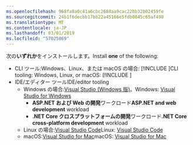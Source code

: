 ```yaml
---
ms.openlocfilehash: 968fa8a0c41a6cbc2688aa9cac22bb32b02459fe
ms.sourcegitcommit: 24b1f6decbb17bb22a45166e5fdb0845c65af498
ms.translationtype: MT
ms.contentlocale: ja-JP
ms.lasthandoff: 03/01/2019
ms.locfileid: "57025869"
---
```

<span data-ttu-id="7869f-101">次の**いずれか**をインストールします。</span><span class="sxs-lookup"><span data-stu-id="7869f-101">Install **one** of the following:</span></span>

* <span data-ttu-id="7869f-102">CLI ツール:Windows、Linux、または macOS の場合: [!INCLUDE [](~/includes/net-core-sdk-download-link.md)]</span><span class="sxs-lookup"><span data-stu-id="7869f-102">CLI tooling: Windows, Linux, or macOS: [!INCLUDE [](~/includes/net-core-sdk-download-link.md)]</span></span>
* <span data-ttu-id="7869f-103">IDE/エディター ツール</span><span class="sxs-lookup"><span data-stu-id="7869f-103">IDE/editor tooling</span></span>
  * <span data-ttu-id="7869f-104">Windows の場合:[Visual Studio (Windows 版)](https://www.microsoft.com/net/download/windows)。</span><span class="sxs-lookup"><span data-stu-id="7869f-104">Windows: [Visual Studio for Windows](https://www.microsoft.com/net/download/windows)</span></span>
    * <span data-ttu-id="7869f-105">**ASP.NET および Web の開発**ワークロード</span><span class="sxs-lookup"><span data-stu-id="7869f-105">**ASP.NET and web development** workload</span></span>
    * <span data-ttu-id="7869f-106">**.NET Core クロスプラットフォームの開発**ワークロード</span><span class="sxs-lookup"><span data-stu-id="7869f-106">**.NET Core cross-platform development** workload</span></span>
  * <span data-ttu-id="7869f-107">Linux の場合:[Visual Studio Code](https://www.microsoft.com/net/download/linux)</span><span class="sxs-lookup"><span data-stu-id="7869f-107">Linux: [Visual Studio Code](https://www.microsoft.com/net/download/linux)</span></span>
  * <span data-ttu-id="7869f-108">macOS:[Visual Studio for Mac](https://www.microsoft.com/net/download/macos)</span><span class="sxs-lookup"><span data-stu-id="7869f-108">macOS: [Visual Studio for Mac](https://www.microsoft.com/net/download/macos)</span></span>
